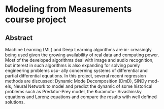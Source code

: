 # Modeling from Measurements course project

## Abstract
Machine Learning (ML) and Deep Learning algorithms are in-
creasingly being used given the growing availability of real data
and computing power. Most of the developed algorithms deal
with image and audio recognition, but interest in such algorithms
is also expanding for solving purely engineering problems usu-
ally concerning systems of differential and partial differential
equations. In this project, several recent regression methods are
discussed: Dynamic Mode Decomposition (DmD), SINDy mod-
els, Neural Network to model and predict the dynamic of some
historical problems such as Predator-Prey model, the Kuramoto-
Sivashinsky equations and Lorenz equations and compare the
results with well defined solutions.
